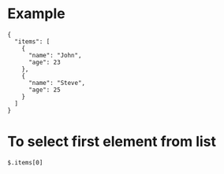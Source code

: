# Example
````
{
  "items": [
    {
      "name": "John",
      "age": 23
    },
    {
      "name": "Steve",
      "age": 25
    }
  ]
}
````

# To select first element from list
````
$.items[0]
````
